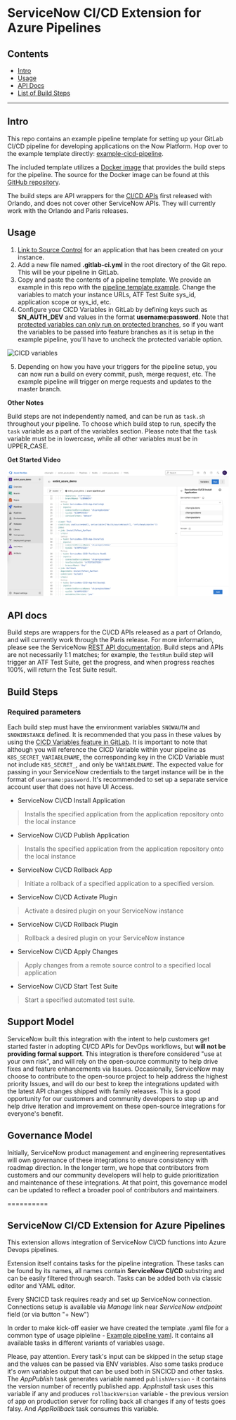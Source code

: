 # ServiceNow CI/CD Extension for Azure Pipelines

## Contents

- [Intro](#intro)
- [Usage](#usage)
- [API Docs](#api-docs)
- [List of Build Steps](#build-steps)

---

## Intro

This repo contains an example pipeline template for setting up your GitLab CI/CD pipeline for developing applications on the Now Platform. Hop over to the example template directly: [example-cicd-pipeline](example-cicd-pipeline.yml).

The included template utilizes a [Docker image](https://hub.docker.com/r/servicenowdevx/sncicd-gitlab-docker) that provides the build steps for the pipeline. The source for the Docker image can be found at this [GitHub repository](https://github.com/ServiceNow/sncicd-gitlab-docker). 

The build steps are API wrappers for the [CI/CD APIs](https://developer.servicenow.com/dev.do#!/reference/api/paris/rest/cicd-api) first released with Orlando, and does not cover other ServiceNow APIs. They will currently work with the Orlando and Paris releases. 

## Usage

1. [Link to Source Control](https://developer.servicenow.com/dev.do#!/learn/learning-plans/paris/new_to_servicenow/app_store_learnv2_devenvironment_paris_linking_an_application_to_source_control) for an application that has been created on your instance. 
2. Add a new file named **.gitlab-ci.yml** in the root directory of the Git repo. This will be your pipeline in GitLab. 
3. Copy and paste the contents of a pipeline template. We provide an example in this repo with the [pipeline template example](example-cicd-pipeline.yml). Change the variables to match your instance URLs, ATF Test Suite sys_id, application scope or sys_id, etc.
4. Configure your CICD Variables in GitLab by defining keys such as **SN_AUTH_DEV** and values in the format **username:password**. Note that [protected variables can only run on protected branches](https://gitlab.com/gitlab-org/gitlab-foss/-/issues/31929#note_276107487), so if you want the variables to be passed into feature branches as it is setup in the example pipeline, you'll have to uncheck the protected variable option. 

![CICD variables](README_images/cicdvariables.png)

5. Depending on how you have your triggers for the pipeline setup, you can now run a build on every commit, push, merge request, etc. The example pipeline will trigger on merge requests and updates to the master branch.

**Other Notes**

Build steps are not independently named, and can be run as `task.sh` throughout your pipeline. To choose which build step to run, specify the `task` variable as a part of the variables section. Please note that the `task` variable must be in lowercase, while all other variables must be in UPPER_CASE. 

**Get Started Video**

[![](https://github.com/ServiceNow/servicenow-cicd-azure-extension/raw/stepbystepinstructions/src/extension/youtube_link.png)](http://www.youtube.com/watch?v=09xZXgVZmME "Get Started with Azure Pipelines in 10 Minutes")

## API docs

Build steps are wrappers for the CI/CD APIs released as a part of Orlando, and will currently work through the Paris release. For more information, please see the ServiceNow [REST API documentation](https://developer.servicenow.com/dev.do#!/reference/api/orlando/rest/cicd-api). Build steps and APIs are not necessarily 1:1 matches; for example, the `TestRun` build step will trigger an ATF Test Suite, get the progress, and when progress reaches 100%, will return the Test Suite result. 

## Build Steps

### Required parameters

Each build step must have the environment variables `SNOWAUTH` and `SNOWINSTANCE` defined. It is recommended that you pass in these values by using the [CICD Variables feature in GitLab](https://docs.gitlab.com/ee/topics/autodevops/customize.html#application-secret-variables). It is important to note that although you will reference the CICD Variable within your pipeline as `K8S_SECRET_VARIABLENAME`, the corresponding key in the CICD Variable must not include `K8S_SECRET_`, and only be `VARIABLENAME`. The expected value for passing in your ServiceNow credentials to the target instance will be in the format of `username:password`. It's recommended to set up a separate service account user that does not have UI Access.

- ServiceNow CI/CD Install Application
> Installs the specified application from the application repository onto the local instance

- ServiceNow CI/CD Publish Application
> Installs the specified application from the application repository onto the local instance

- ServiceNow CI/CD Rollback App
> Initiate a rollback of a specified application to a specified version.

- ServiceNow CI/CD Activate Plugin
> Activate a desired plugin on your ServiceNow instance

- ServiceNow CI/CD Rollback Plugin
> Rollback a desired plugin on your ServiceNow instance

- ServiceNow CI/CD Apply Changes
> Apply changes from a remote source control to a specified local application

- ServiceNow CI/CD Start Test Suite
> Start a specified automated test suite.

## Support Model

ServiceNow built this integration with the intent to help customers get started faster in adopting CI/CD APIs for DevOps workflows, but __will not be providing formal support__. This integration is therefore considered "use at your own risk", and will rely on the open-source community to help drive fixes and feature enhancements via Issues. Occasionally, ServiceNow may choose to contribute to the open-source project to help address the highest priority Issues, and will do our best to keep the integrations updated with the latest API changes shipped with family releases. This is a good opportunity for our customers and community developers to step up and help drive iteration and improvement on these open-source integrations for everyone's benefit. 

## Governance Model

Initially, ServiceNow product management and engineering representatives will own governance of these integrations to ensure consistency with roadmap direction. In the longer term, we hope that contributors from customers and our community developers will help to guide prioritization and maintenance of these integrations. At that point, this governance model can be updated to reflect a broader pool of contributors and maintainers. 





==========


## ServiceNow CI/CD Extension for Azure Pipelines




This extension allows integration of ServiceNow CI/CD functions into Azure Devops pipelines.

Extension itself contains tasks for the pipeline integration. These tasks can be found by its names, all names contain **ServiceNow CI/CD** substring and can be easily filtered through search. Tasks can be added both via classic editor and YAML editor.

Every SNCICD task requires ready and set up ServiceNow connection. Connections setup is available via *Manage* link near *ServiceNow endpoint* field (or via button "+ New")

In order to make kick-off easier we have created the template .yaml file for a common type of usage pipleline - [Example pipeline yaml](example-pipeline.html). It contains all available tasks in different variants of variables usage.

Please, pay attention. Every task's input can be skipped in the setup stage and the values can be passed via ENV variables. Also some tasks produce it's own variables output that can be used both in SNCICD and other tasks. The *AppPublish* task generates variable named `publishVersion` - it contains the version number of recently published app. *AppInstall* task uses this variable if any and produces `rollbackVersion` variable - the previous version of app on production server for rolling back all changes if any of tests goes falsy. And *AppRollback* task consumes this variable.
